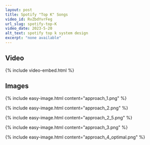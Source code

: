 ```yaml
---
layout: post
title: Spotify "Top K" Songs
video_id: RvZbdYvrFeg
url_slug: spotify-top-K
video_date: 2023-5-20
alt_text: spotify top k system design
excerpt: "none available"
---
```



## Video

{% include video-embed.html %}


## Images

{% include easy-image.html content="approach_1.png" %}

{% include easy-image.html content="approach_2.png" %}

{% include easy-image.html content="approach_2_5.png" %}

{% include easy-image.html content="approach_3.png" %}

{% include easy-image.html content="approach_4_optimal.png" %}

